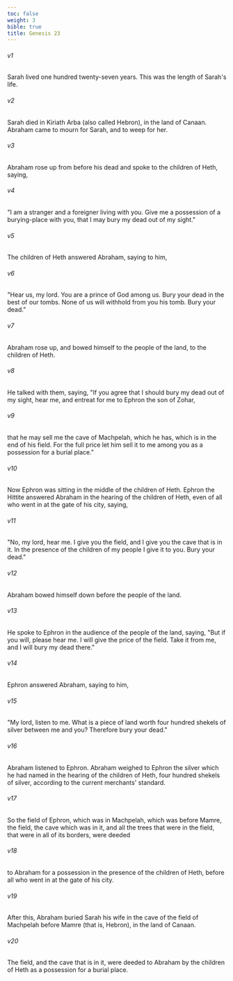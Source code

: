 ```yaml
---
toc: false
weight: 3
bible: true
title: Genesis 23
---
```




###### v1 
Sarah lived one hundred twenty-seven years. This was the length of Sarah's life. 

###### v2 
Sarah died in Kiriath Arba (also called Hebron), in the land of Canaan. Abraham came to mourn for Sarah, and to weep for her. 

###### v3 
Abraham rose up from before his dead and spoke to the children of Heth, saying, 

###### v4 
"I am a stranger and a foreigner living with you. Give me a possession of a burying-place with you, that I may bury my dead out of my sight." 

###### v5 
The children of Heth answered Abraham, saying to him, 

###### v6 
"Hear us, my lord. You are a prince of God among us. Bury your dead in the best of our tombs. None of us will withhold from you his tomb. Bury your dead." 

###### v7 
Abraham rose up, and bowed himself to the people of the land, to the children of Heth. 

###### v8 
He talked with them, saying, "If you agree that I should bury my dead out of my sight, hear me, and entreat for me to Ephron the son of Zohar, 

###### v9 
that he may sell me the cave of Machpelah, which he has, which is in the end of his field. For the full price let him sell it to me among you as a possession for a burial place." 

###### v10 
Now Ephron was sitting in the middle of the children of Heth. Ephron the Hittite answered Abraham in the hearing of the children of Heth, even of all who went in at the gate of his city, saying, 

###### v11 
"No, my lord, hear me. I give you the field, and I give you the cave that is in it. In the presence of the children of my people I give it to you. Bury your dead." 

###### v12 
Abraham bowed himself down before the people of the land. 

###### v13 
He spoke to Ephron in the audience of the people of the land, saying, "But if you will, please hear me. I will give the price of the field. Take it from me, and I will bury my dead there." 

###### v14 
Ephron answered Abraham, saying to him, 

###### v15 
"My lord, listen to me. What is a piece of land worth four hundred shekels of silver between me and you? Therefore bury your dead." 

###### v16 
Abraham listened to Ephron. Abraham weighed to Ephron the silver which he had named in the hearing of the children of Heth, four hundred shekels of silver, according to the current merchants' standard. 

###### v17 
So the field of Ephron, which was in Machpelah, which was before Mamre, the field, the cave which was in it, and all the trees that were in the field, that were in all of its borders, were deeded 

###### v18 
to Abraham for a possession in the presence of the children of Heth, before all who went in at the gate of his city. 

###### v19 
After this, Abraham buried Sarah his wife in the cave of the field of Machpelah before Mamre (that is, Hebron), in the land of Canaan. 

###### v20 
The field, and the cave that is in it, were deeded to Abraham by the children of Heth as a possession for a burial place.


